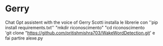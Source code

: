# Gerry
Chat Gpt assistent with the voice of Gerry Scotti
installa le librerie con ''pip install requirements.txt'' 
"mkdir riconoscimento"
"cd riconoscimento
<br>
'git clone "https://github.com/pritishmishra703/WakeWordDetection.git'
e fai partire
alexe.py
